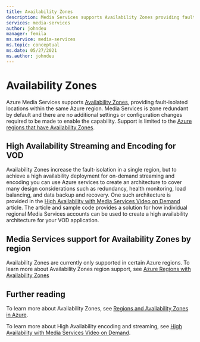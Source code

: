```yaml
---
title: Availability Zones
description: Media Services supports Availability Zones providing fault-isolation
services: media-services
author: johndeu
manager: femila
ms.service: media-services
ms.topic: conceptual
ms.date: 05/27/2021
ms.author: johndeu
---
```

# Availability Zones

Azure Media Services supports [Availability Zones](https://docs.microsoft.com/azure/availability-zones/az-overview), providing fault-isolated locations within the same Azure region. Media Services is zone redundant by default and there are no additional settings or configuration changes required to be made to enable the capability. Support is limited to the [Azure regions that have Availability Zones](https://docs.microsoft.com/azure/availability-zones/az-region#azure-regions-with-availability-zones).

## High Availability Streaming and Encoding for VOD

Availability Zones increase the fault-isolation in a single region, but to achieve a high availability deployment for on-demand streaming and encoding you can use Azure services to create an architecture to cover many design considerations such as redundancy, health monitoring, load balancing, and data backup and recovery. One such architecture is provided in the [High Availability with Media Services Video on Demand](architecture-high-availability-encoding-concept.md) article.
The article and sample code provides a solution for how individual regional Media Services accounts can be used to create a high availability architecture for your VOD application.

## Media Services support for Availability Zones by region

Availability Zones are currently only supported in certain Azure regions. To learn more about Availability Zones region support, see [Azure Regions with Availability Zones](https://docs.microsoft.com/azure/availability-zones/az-region#azure-regions-with-availability-zones)

## Further reading

To learn more about Availability Zones, see [Regions and Availability Zones in Azure](https://docs.microsoft.com/azure/availability-zones/az-overview).

To learn more about High Availability encoding and streaming, see [High Availability with Media Services Video on Demand](architecture-high-availability-encoding-concept.md).
